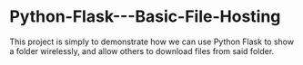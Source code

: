 # Python-Flask---Basic-File-Hosting
This project is simply to demonstrate how we can use Python Flask to show a folder wirelessly, and allow others to download files from said folder.
